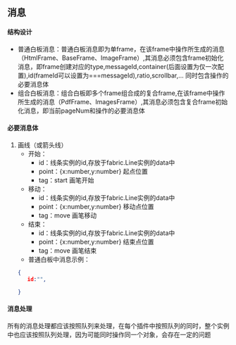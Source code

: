 ## 消息

#### 结构设计
* 普通白板消息：普通白板消息即为单frame，在该frame中操作所生成的消息（HtmlFrame、BaseFrame、ImageFrame）,其消息必须包含frame初始化消息，即frame创建对应的type,messageId,container(后面设置为仅一次配置),id(frameId可以设置为===messageId),ratio,scrollbar,... 同时包含操作的必要消息体
* 组合白板消息：组合白板即多个frame组合成的复合frame,在该frame中操作所生成的消息（PdfFrame、ImagesFrame）,其消息必须包含复合frame初始化消息，即当前pageNum和操作的必要消息体

#### 必要消息体
1. 画线（或箭头线）
    * 开始：
        - id：线条实例的id,存放于fabric.Line实例的data中
        - point：{x:number,y:number} 起点位置
        - tag：start 画笔开始
    * 移动：
        - id：线条实例的id,存放于fabric.Line实例的data中
        - point：{x:number,y:number} 移动点位置
        - tag：move 画笔移动
    * 结束：
        - id：线条实例的id,存放于fabric.Line实例的data中
        - point：{x:number,y:number} 结束点位置
        - tag：move 画笔结束
    * 普通白板中消息示例：
    ```json
    {
       id:"",
    
    }
    ```
    
    
#### 消息处理
所有的消息处理都应该按照队列来处理，在每个插件中按照队列的同时，整个实例中也应该按照队列处理，因为可能同时操作同一个对象，会存在一定的问题